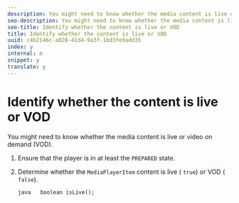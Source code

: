 ```yaml
---
description: You might need to know whether the media content is live or video on demand (VOD).
seo-description: You might need to know whether the media content is live or video on demand (VOD).
seo-title: Identify whether the content is live or VOD
title: Identify whether the content is live or VOD
uuid: c4b2146c-a028-41d4-9a3f-1bd3fe9add35
index: y
internal: n
snippet: y
translate: y
---
```


# Identify whether the content is live or VOD

You might need to know whether the media content is live or video on demand (VOD).


1. Ensure that the player is in at least the `PREPARED` state.
1. Determine whether the `MediaPlayerItem` content is live ( `true`) or VOD ( `false`).

   ```
   java   boolean isLive();
   ```

